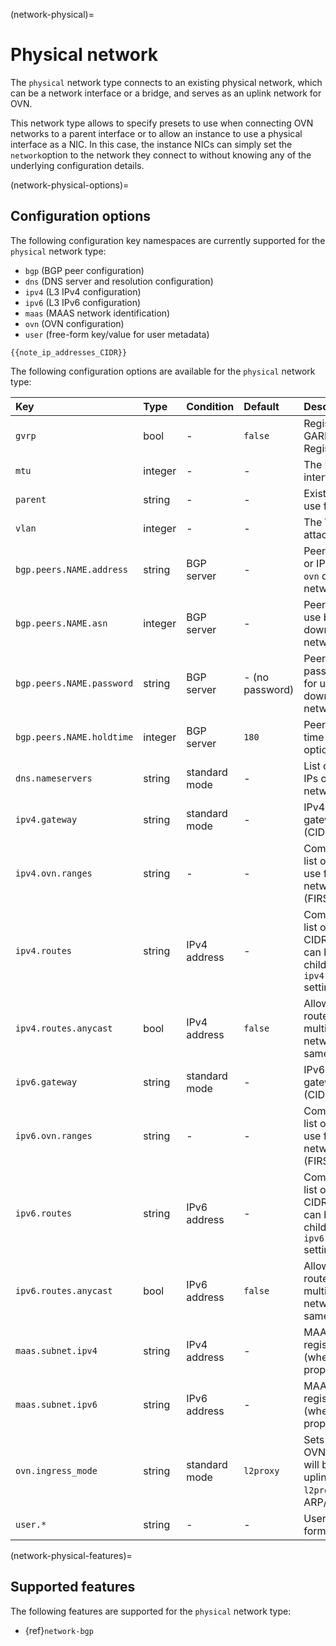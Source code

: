 (network-physical)=

# Physical network

<!-- Include start physical intro -->
The `physical` network type connects to an existing physical network, which can be a network interface or a bridge, and serves as an uplink network for OVN.
<!-- Include end physical intro -->

This network type allows to specify presets to use when connecting OVN networks to a parent interface or to allow an instance to use a physical interface as a NIC.
In this case, the instance NICs can simply set the `network`option to the network they connect to without knowing any of the underlying configuration details.

(network-physical-options)=

## Configuration options

The following configuration key namespaces are currently supported for the `physical` network type:

- `bgp` (BGP peer configuration)
- `dns` (DNS server and resolution configuration)
- `ipv4` (L3 IPv4 configuration)
- `ipv6` (L3 IPv6 configuration)
- `maas` (MAAS network identification)
- `ovn` (OVN configuration)
- `user` (free-form key/value for user metadata)

```{note}
{{note_ip_addresses_CIDR}}
```

The following configuration options are available for the `physical` network type:

Key                             | Type      | Condition             | Default                   | Description
:--                             | :--       | :--                   | :--                       | :--
`gvrp`                          | bool      | -                     | `false`                   | Register VLAN using GARP VLAN Registration Protocol
`mtu`                           | integer   | -                     | -                         | The MTU of the new interface
`parent`                        | string    | -                     | -                         | Existing interface to use for network
`vlan`                          | integer   | -                     | -                         | The VLAN ID to attach to
`bgp.peers.NAME.address`        | string    | BGP server            | -                         | Peer address (IPv4 or IPv6) for use by `ovn` downstream networks
`bgp.peers.NAME.asn`            | integer   | BGP server            | -                         | Peer AS number for use by `ovn` downstream networks
`bgp.peers.NAME.password`       | string    | BGP server            | - (no password)           | Peer session password (optional) for use by `ovn` downstream networks
`bgp.peers.NAME.holdtime`       | integer   | BGP server            | `180`                     | Peer session hold time (in seconds; optional)
`dns.nameservers`               | string    | standard mode         | -                         | List of DNS server IPs on `physical` network
`ipv4.gateway`                  | string    | standard mode         | -                         | IPv4 address for the gateway and network (CIDR)
`ipv4.ovn.ranges`               | string    | -                     | -                         | Comma-separated list of IPv4 ranges to use for child OVN network routers (FIRST-LAST format)
`ipv4.routes`                   | string    | IPv4 address          | -                         | Comma-separated list of additional IPv4 CIDR subnets that can be used with child OVN networks `ipv4.routes.external` setting
`ipv4.routes.anycast`           | bool      | IPv4 address          | `false`                   | Allow the overlapping routes to be used on multiple networks/NIC at the same time
`ipv6.gateway`                  | string    | standard mode         | -                         | IPv6 address for the gateway and network (CIDR)
`ipv6.ovn.ranges`               | string    | -                     | -                         | Comma-separated list of IPv6 ranges to use for child OVN network routers (FIRST-LAST format)
`ipv6.routes`                   | string    | IPv6 address          | -                         | Comma-separated list of additional IPv6 CIDR subnets that can be used with child OVN networks `ipv6.routes.external` setting
`ipv6.routes.anycast`           | bool      | IPv6 address          | `false`                   | Allow the overlapping routes to be used on multiple networks/NIC at the same time
`maas.subnet.ipv4`              | string    | IPv4 address          | -                         | MAAS IPv4 subnet to register instances in (when using `network` property on NIC)
`maas.subnet.ipv6`              | string    | IPv6 address          | -                         | MAAS IPv6 subnet to register instances in (when using `network` property on NIC)
`ovn.ingress_mode`              | string    | standard mode         | `l2proxy`                 | Sets the method how OVN NIC external IPs will be advertised on uplink network: `l2proxy` (proxy ARP/NDP) or `routed`
`user.*`                        | string    | -                     | -                         | User-provided free-form key/value pairs

(network-physical-features)=

## Supported features

The following features are supported for the `physical` network type:

- {ref}`network-bgp`
